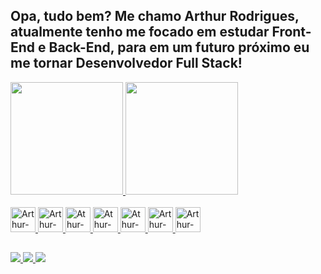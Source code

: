## Opa, tudo bem? Me chamo Arthur Rodrigues, atualmente tenho me focado em estudar Front-End e Back-End, para em um futuro próximo eu me tornar Desenvolvedor Full Stack!
<div>
  <a href="https://github.com/arthurrgsampaio"> 
  <img src="https://github-readme-stats.vercel.app/api?username=arthurrgsampaio&theme=noctis_minimus" height="180em" />
  <img src="https://github-readme-stats.vercel.app/api/top-langs/?username=arthurrgsampaio&theme=noctis_minimus&layout=compact&langs_count=4" height="180em" />
</div>

<div style="display: inline_block"><br>
 <img src="https://cdn.jsdelivr.net/gh/devicons/devicon/icons/html5/html5-original.svg" allign="center" alt="Arthur-HTML5" height="40" width="40"/>
 <img src="https://cdn.jsdelivr.net/gh/devicons/devicon/icons/css3/css3-original.svg" allign="center" alt="Arthur-CSS" height="40" width="40"/>
 <img src="https://cdn.jsdelivr.net/gh/devicons/devicon/icons/bootstrap/bootstrap-original.svg" allign="center" alt="Athur-BS" height="40" width="40"/>
 <img src="https://cdn.jsdelivr.net/gh/devicons/devicon/icons/sass/sass-original.svg" allign="center" alt="Athur-SASS" height="40" width="40"/>
 <img src="https://cdn.jsdelivr.net/gh/devicons/devicon/icons/javascript/javascript-original.svg" allign="center" alt="Athur-JS" height="40" width="40"/>
 <img src="https://cdn.jsdelivr.net/gh/devicons/devicon/icons/illustrator/illustrator-plain.svg" allign="center" alt="Arthur-Illustrator" height="40" width="40"/>
 <img src="https://cdn.jsdelivr.net/gh/devicons/devicon/icons/python/python-original.svg" allign="center" alt="Arthur-Python" height="40" width="40"/>
</div>

##

<div>
  <a href="https://www.linkedin.com/in/arthur-rgsampaio/" target="_blank"><img src="https://img.shields.io/badge/LinkedIn-0077B5?style=for-the-badge&logo=linkedin&logoColor=white" target="_blank"</a>
  <a href="https://www.instagram.com/arth.vr/" target="_blank"><img src="https://img.shields.io/badge/Instagram-E4405F?style=for-the-badge&logo=instagram&logoColor=white" target="_blank"</a>
   <a href="mailto:arthur.rgs03@gmail.com" target="_blank"><img src="https://img.shields.io/badge/Gmail-D14836?style=for-the-badge&logo=gmail&logoColor=white" target="_blank"</a>
</div>

